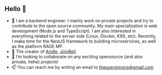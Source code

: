 ## Hello 👋

- 🔭 I am a backend engineer. I mainly work on private projects and try to contribute to the open source community. My main specialization is web development (Node.js and TypeScript). I am also interested in everything related to the server side (Linux, Docker, K8S, etc). Recently, I make time for the NestJS framework to building microservices, as well as the platform RAGE MP.
- 💫 The creator of [Aridle](https://vk.com/aridle), [JolyBell](https://jolybell.com).
- 🍁 I’m looking to collaborate on any exciting opensource (and also private, hehe) projects!
- 📫 You can reach me by writing an email to [theusersimons@gmail.com](mailto:theusersimons@gmail.com)
